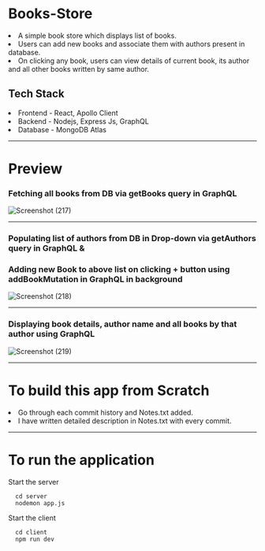 # Books-Store
<li>A simple book store which displays list of books.</li>
<li>Users can add new books and associate them with authors present in database.</li>
<li>On clicking any book, users can view details of current book, its author and all other books written by same author.</li>

## Tech Stack
<li>Frontend - React, Apollo Client</li>
<li>Backend - Nodejs, Express Js, GraphQL </li>
<li>Database - MongoDB Atlas </li>
<hr/>

# Preview
<h3>Fetching all books from DB via getBooks query in GraphQL</h3>

![Screenshot (217)](https://github.com/Nikhil-Giramkar/Books-Store/assets/58767494/7c58fee2-001d-4f0b-a5e7-f6b0d45504f3)

<hr/>

<h3>Populating list of authors from DB in Drop-down via getAuthors query in GraphQL & </h3>
<h3>Adding new Book to above list on clicking + button using addBookMutation in GraphQL in background</h3>

![Screenshot (218)](https://github.com/Nikhil-Giramkar/Books-Store/assets/58767494/9b36988c-4278-49de-84ed-2c667b0285c3)
<hr/>

<h3>Displaying book details, author name and all books by that author using GraphQL</h3>

![Screenshot (219)](https://github.com/Nikhil-Giramkar/Books-Store/assets/58767494/34df97ba-5914-43ce-a404-48361179bd1a)

<hr/>

# To build this app from Scratch
<li>Go through each commit history and Notes.txt added.</li>
<li>I have written detailed description in Notes.txt with every commit.</li>
<hr/>

# To run the application

Start the server
```
  cd server
  nodemon app.js
```

Start the client
```
  cd client
  npm run dev
```
